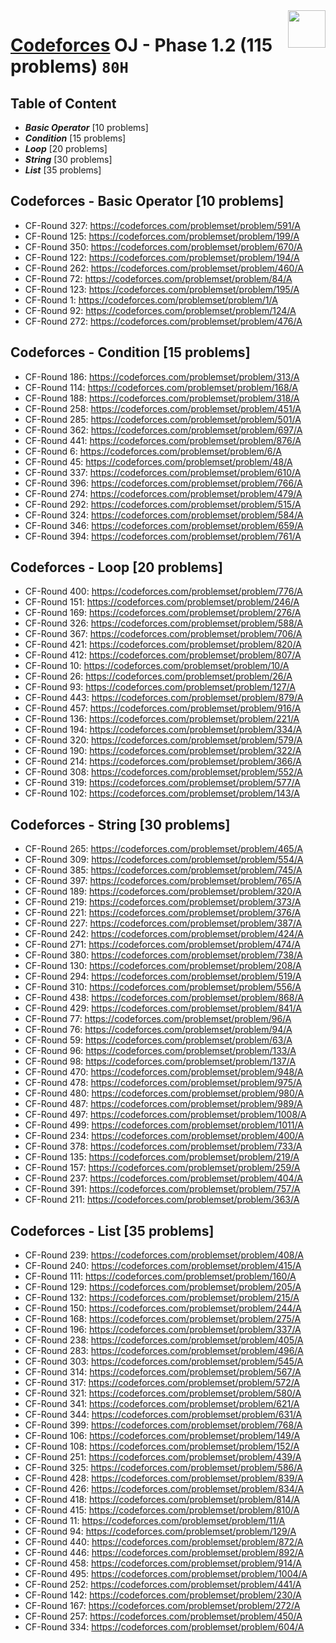 <img align="right" width="60" height="60" src="https://github.com/cs-MohamedAyman/Problem-Solving-Training/blob/master/online-judges-logos/codeforces.jpg">

# [Codeforces](https://codeforces.com/) OJ - Phase 1.2 (115 problems) `80H`

## Table of Content

- ***Basic Operator*** [10 problems]
- ***Condition***      [15 problems]
- ***Loop***           [20 problems]
- ***String***         [30 problems]
- ***List***           [35 problems]

## Codeforces - Basic Operator [10 problems]

- CF-Round 327: https://codeforces.com/problemset/problem/591/A
- CF-Round 125: https://codeforces.com/problemset/problem/199/A
- CF-Round 350: https://codeforces.com/problemset/problem/670/A
- CF-Round 122: https://codeforces.com/problemset/problem/194/A
- CF-Round 262: https://codeforces.com/problemset/problem/460/A
- CF-Round 72: https://codeforces.com/problemset/problem/84/A
- CF-Round 123: https://codeforces.com/problemset/problem/195/A
- CF-Round 1: https://codeforces.com/problemset/problem/1/A
- CF-Round 92: https://codeforces.com/problemset/problem/124/A
- CF-Round 272: https://codeforces.com/problemset/problem/476/A

## Codeforces - Condition [15 problems]

- CF-Round 186: https://codeforces.com/problemset/problem/313/A
- CF-Round 114: https://codeforces.com/problemset/problem/168/A
- CF-Round 188: https://codeforces.com/problemset/problem/318/A
- CF-Round 258: https://codeforces.com/problemset/problem/451/A
- CF-Round 285: https://codeforces.com/problemset/problem/501/A
- CF-Round 362: https://codeforces.com/problemset/problem/697/A
- CF-Round 441: https://codeforces.com/problemset/problem/876/A
- CF-Round 6: https://codeforces.com/problemset/problem/6/A
- CF-Round 45: https://codeforces.com/problemset/problem/48/A
- CF-Round 337: https://codeforces.com/problemset/problem/610/A
- CF-Round 396: https://codeforces.com/problemset/problem/766/A
- CF-Round 274: https://codeforces.com/problemset/problem/479/A
- CF-Round 292: https://codeforces.com/problemset/problem/515/A
- CF-Round 324: https://codeforces.com/problemset/problem/584/A
- CF-Round 346: https://codeforces.com/problemset/problem/659/A
- CF-Round 394: https://codeforces.com/problemset/problem/761/A

## Codeforces - Loop [20 problems]

- CF-Round 400: https://codeforces.com/problemset/problem/776/A
- CF-Round 151: https://codeforces.com/problemset/problem/246/A
- CF-Round 169: https://codeforces.com/problemset/problem/276/A
- CF-Round 326: https://codeforces.com/problemset/problem/588/A
- CF-Round 367: https://codeforces.com/problemset/problem/706/A
- CF-Round 421: https://codeforces.com/problemset/problem/820/A
- CF-Round 412: https://codeforces.com/problemset/problem/807/A
- CF-Round 10: https://codeforces.com/problemset/problem/10/A
- CF-Round 26: https://codeforces.com/problemset/problem/26/A
- CF-Round 93: https://codeforces.com/problemset/problem/127/A
- CF-Round 443: https://codeforces.com/problemset/problem/879/A
- CF-Round 457: https://codeforces.com/problemset/problem/916/A
- CF-Round 136: https://codeforces.com/problemset/problem/221/A
- CF-Round 194: https://codeforces.com/problemset/problem/334/A
- CF-Round 320: https://codeforces.com/problemset/problem/579/A
- CF-Round 190: https://codeforces.com/problemset/problem/322/A
- CF-Round 214: https://codeforces.com/problemset/problem/366/A
- CF-Round 308: https://codeforces.com/problemset/problem/552/A
- CF-Round 319: https://codeforces.com/problemset/problem/577/A
- CF-Round 102: https://codeforces.com/problemset/problem/143/A

## Codeforces - String [30 problems]

- CF-Round 265: https://codeforces.com/problemset/problem/465/A
- CF-Round 309: https://codeforces.com/problemset/problem/554/A
- CF-Round 385: https://codeforces.com/problemset/problem/745/A
- CF-Round 397: https://codeforces.com/problemset/problem/765/A
- CF-Round 189: https://codeforces.com/problemset/problem/320/A
- CF-Round 219: https://codeforces.com/problemset/problem/373/A
- CF-Round 221: https://codeforces.com/problemset/problem/376/A
- CF-Round 227: https://codeforces.com/problemset/problem/387/A
- CF-Round 242: https://codeforces.com/problemset/problem/424/A
- CF-Round 271: https://codeforces.com/problemset/problem/474/A
- CF-Round 380: https://codeforces.com/problemset/problem/738/A
- CF-Round 130: https://codeforces.com/problemset/problem/208/A
- CF-Round 294: https://codeforces.com/problemset/problem/519/A
- CF-Round 310: https://codeforces.com/problemset/problem/556/A
- CF-Round 438: https://codeforces.com/problemset/problem/868/A
- CF-Round 429: https://codeforces.com/problemset/problem/841/A
- CF-Round 77: https://codeforces.com/problemset/problem/96/A
- CF-Round 76: https://codeforces.com/problemset/problem/94/A
- CF-Round 59: https://codeforces.com/problemset/problem/63/A
- CF-Round 96: https://codeforces.com/problemset/problem/133/A
- CF-Round 98: https://codeforces.com/problemset/problem/137/A
- CF-Round 470: https://codeforces.com/problemset/problem/948/A
- CF-Round 478: https://codeforces.com/problemset/problem/975/A
- CF-Round 480: https://codeforces.com/problemset/problem/980/A
- CF-Round 487: https://codeforces.com/problemset/problem/989/A
- CF-Round 497: https://codeforces.com/problemset/problem/1008/A
- CF-Round 499: https://codeforces.com/problemset/problem/1011/A
- CF-Round 234: https://codeforces.com/problemset/problem/400/A
- CF-Round 378: https://codeforces.com/problemset/problem/733/A
- CF-Round 135: https://codeforces.com/problemset/problem/219/A
- CF-Round 157: https://codeforces.com/problemset/problem/259/A
- CF-Round 237: https://codeforces.com/problemset/problem/404/A
- CF-Round 391: https://codeforces.com/problemset/problem/757/A
- CF-Round 211: https://codeforces.com/problemset/problem/363/A

## Codeforces - List [35 problems]

- CF-Round 239: https://codeforces.com/problemset/problem/408/A
- CF-Round 240: https://codeforces.com/problemset/problem/415/A
- CF-Round 111: https://codeforces.com/problemset/problem/160/A
- CF-Round 129: https://codeforces.com/problemset/problem/205/A
- CF-Round 132: https://codeforces.com/problemset/problem/215/A
- CF-Round 150: https://codeforces.com/problemset/problem/244/A
- CF-Round 168: https://codeforces.com/problemset/problem/275/A
- CF-Round 196: https://codeforces.com/problemset/problem/337/A
- CF-Round 238: https://codeforces.com/problemset/problem/405/A
- CF-Round 283: https://codeforces.com/problemset/problem/496/A
- CF-Round 303: https://codeforces.com/problemset/problem/545/A
- CF-Round 314: https://codeforces.com/problemset/problem/567/A
- CF-Round 317: https://codeforces.com/problemset/problem/572/A
- CF-Round 321: https://codeforces.com/problemset/problem/580/A
- CF-Round 341: https://codeforces.com/problemset/problem/621/A
- CF-Round 344: https://codeforces.com/problemset/problem/631/A
- CF-Round 399: https://codeforces.com/problemset/problem/768/A
- CF-Round 106: https://codeforces.com/problemset/problem/149/A
- CF-Round 108: https://codeforces.com/problemset/problem/152/A
- CF-Round 251: https://codeforces.com/problemset/problem/439/A
- CF-Round 325: https://codeforces.com/problemset/problem/586/A
- CF-Round 428: https://codeforces.com/problemset/problem/839/A
- CF-Round 426: https://codeforces.com/problemset/problem/834/A
- CF-Round 418: https://codeforces.com/problemset/problem/814/A
- CF-Round 415: https://codeforces.com/problemset/problem/810/A
- CF-Round 11: https://codeforces.com/problemset/problem/11/A
- CF-Round 94: https://codeforces.com/problemset/problem/129/A
- CF-Round 440: https://codeforces.com/problemset/problem/872/A
- CF-Round 446: https://codeforces.com/problemset/problem/892/A
- CF-Round 458: https://codeforces.com/problemset/problem/914/A
- CF-Round 495: https://codeforces.com/problemset/problem/1004/A
- CF-Round 252: https://codeforces.com/problemset/problem/441/A
- CF-Round 142: https://codeforces.com/problemset/problem/230/A
- CF-Round 167: https://codeforces.com/problemset/problem/272/A
- CF-Round 257: https://codeforces.com/problemset/problem/450/A
- CF-Round 334: https://codeforces.com/problemset/problem/604/A
